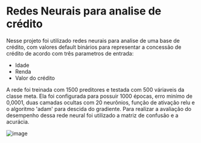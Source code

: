 # Redes Neurais para analise de crédito

Nesse projeto foi utilizado redes neurais para analise de uma base de crédito, com valores default binários para representar a concessão de crédito de acordo com três parametros de entrada:
- Idade
- Renda
- Valor do crédito

A rede foi treinada com 1500 preditores e testada com 500 váriaveis da classe meta.
Ela foi configurada para possuir 1000 épocas, erro minímo de 0,0001, duas camadas ocultas com 20 neurônios, função de ativação relu e o algoritmo 'adam' para descida do gradiente.
Para realizar a avaliação do desempenho dessa rede neural foi utilizado a matriz de confusão e a acurácia.

![image](https://github.com/IsadoraPrevitalle/RedesNeuraisAnaliseCr-dito/assets/104457205/4cc49dfd-7124-4cd5-91b8-f2aad766b5a8)


